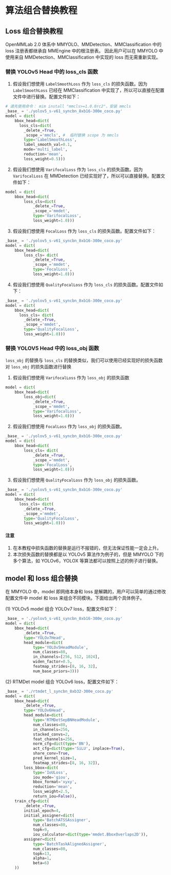 # 算法组合替换教程

## Loss 组合替换教程

OpenMMLab 2.0 体系中 MMYOLO、MMDetection、MMClassification 中的 loss 注册表都继承自 MMEngine 中的根注册表。 因此用户可以在 MMYOLO 中使用来自 MMDetection、MMClassification 中实现的 loss 而无需重新实现。

### 替换 YOLOv5 Head 中的 loss_cls 函数

1. 假设我们想使用 `LabelSmoothLoss` 作为 `loss_cls` 的损失函数。因为 `LabelSmoothLoss` 已经在 MMClassification 中实现了，所以可以直接在配置文件中进行替换。配置文件如下：

```python
# 请先使用命令： mim install "mmcls>=1.0.0rc2"，安装 mmcls
_base_ = './yolov5_s-v61_syncbn_8xb16-300e_coco.py'
model = dict(
    bbox_head=dict(
      loss_cls=dict(
        _delete_=True,
        _scope_='mmcls', #  临时替换 scope 为 mmcls
        type='LabelSmoothLoss',
        label_smooth_val=0.1,
        mode='multi_label',
        reduction='mean',
        loss_weight=0.5)))
```

2. 假设我们想使用 `VarifocalLoss` 作为 `loss_cls` 的损失函数。因为 `VarifocalLoss` 在 MMDetection 已经实现好了，所以可以直接替换。配置文件如下：

```python
model = dict(
    bbox_head=dict(
        loss_cls=dict(
            _delete_=True,
            _scope_='mmdet',
            type='VarifocalLoss',
            loss_weight=1.0)))
```

3. 假设我们想使用 `FocalLoss` 作为 `loss_cls` 的损失函数。配置文件如下：

```python
_base_ = './yolov5_s-v61_syncbn_8xb16-300e_coco.py'
model = dict(
    bbox_head=dict(
        loss_cls= dict(
            _delete_=True,
            _scope_='mmdet',
            type='FocalLoss',
            loss_weight=1.0)))
```

4. 假设我们想使用 `QualityFocalLoss` 作为 `loss_cls` 的损失函数。配置文件如下：

```python
_base_ = './yolov5_s-v61_syncbn_8xb16-300e_coco.py'
model = dict(
    bbox_head=dict(
      loss_cls= dict(
        _delete_=True,
        _scope_='mmdet',
        type='QualityFocalLoss',
        loss_weight=1.0)))
```

### 替换 YOLOV5 Head 中的 loss_obj 函数

`loss_obj` 的替换与 `loss_cls` 的替换类似，我们可以使用已经实现好的损失函数对 `loss_obj` 的损失函数进行替换

1. 假设我们想使用 `VarifocalLoss` 作为 `loss_obj` 的损失函数

```python
model = dict(
    bbox_head=dict(
        loss_obj=dict(
            _delete_=True,
            _scope_='mmdet',
            type='VarifocalLoss',
            loss_weight=1.0)))
```

2. 假设我们想使用 `FocalLoss` 作为 `loss_obj` 的损失函数。

```python
_base_ = './yolov5_s-v61_syncbn_8xb16-300e_coco.py'
model = dict(
    bbox_head=dict(
        loss_cls= dict(
            _delete_=True,
            _scope_='mmdet',
            type='FocalLoss',
            loss_weight=1.0)))
```

3. 假设我们想使用 `QualityFocalLoss` 作为 `loss_obj` 的损失函数。

```python
_base_ = './yolov5_s-v61_syncbn_8xb16-300e_coco.py'
model = dict(
    bbox_head=dict(
      loss_cls= dict(
        _delete_=True,
        _scope_='mmdet',
        type='QualityFocalLoss',
        loss_weight=1.0)))
```

#### 注意

1. 在本教程中损失函数的替换是运行不报错的，但无法保证性能一定会上升。
2. 本次损失函数的替换都是以 YOLOv5 算法作为例子的，但是 MMYOLO 下的多个算法，如 YOLOv6，YOLOX 等算法都可以按照上述的例子进行替换。

## model 和 loss 组合替换

在 MMYOLO 中，model 即网络本身和 loss 是解耦的，用户可以简单的通过修改配置文件中 model 和 loss 来组合不同模块。下面给出两个具体例子。

(1) YOLOv5 model 组合 YOLOv7 loss，配置文件如下：

```python
_base_ = './yolov5_s-v61_syncbn_8xb16-300e_coco.py'
model = dict(
    bbox_head=dict(
        _delete_=True,
        type='YOLOv7Head',
        head_module=dict(
            type='YOLOv5HeadModule',
            num_classes=80,
            in_channels=[256, 512, 1024],
            widen_factor=0.5,
            featmap_strides=[8, 16, 32],
            num_base_priors=3)))
```

(2) RTMDet model 组合 YOLOv6 loss，配置文件如下：

```python
_base_ = './rtmdet_l_syncbn_8xb32-300e_coco.py'
model = dict(
    bbox_head=dict(
        _delete_=True,
        type='YOLOv6Head',
        head_module=dict(
            type='RTMDetSepBNHeadModule',
            num_classes=80,
            in_channels=256,
            stacked_convs=2,
            feat_channels=256,
            norm_cfg=dict(type='BN'),
            act_cfg=dict(type='SiLU', inplace=True),
            share_conv=True,
            pred_kernel_size=1,
            featmap_strides=[8, 16, 32]),
        loss_bbox=dict(
            type='IoULoss',
            iou_mode='giou',
            bbox_format='xyxy',
            reduction='mean',
            loss_weight=2.5,
            return_iou=False)),
    train_cfg=dict(
        _delete_=True,
        initial_epoch=4,
        initial_assigner=dict(
            type='BatchATSSAssigner',
            num_classes=80,
            topk=9,
            iou_calculator=dict(type='mmdet.BboxOverlaps2D')),
        assigner=dict(
            type='BatchTaskAlignedAssigner',
            num_classes=80,
            topk=13,
            alpha=1,
            beta=6)
    ))
```
